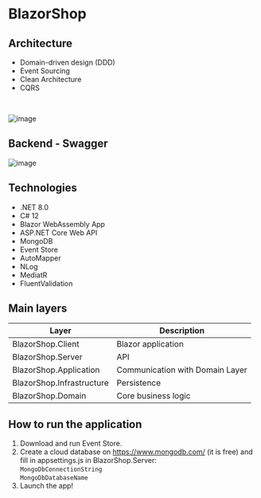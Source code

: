 # BlazorShop

## Architecture

- Domain-driven design (DDD)
- Event Sourcing
- Clean Architecture
- CQRS

<br/>

![image](https://github.com/user-attachments/assets/2e563079-27ba-44e0-b7da-211df5b9d84f)

## Backend - Swagger

![image](https://github.com/user-attachments/assets/fc1ae459-0c94-4bd0-96bc-745493824335)


## Technologies
- .NET 8.0
- C# 12
- Blazor WebAssembly App
- ASP.NET Core Web API
- MongoDB
- Event Store
- AutoMapper
- NLog
- MediatR
- FluentValidation

## Main layers

| Layer | Description |
| ------ | ------ |
| BlazorShop.Client | Blazor application |
| BlazorShop.Server | API |
| BlazorShop.Application | Communication with Domain Layer |
| BlazorShop.Infrastructure | Persistence |
| BlazorShop.Domain | Core business logic |


## How to run the application
1. Download and run Event Store.
2. Create a cloud database on https://www.mongodb.com/ (it is free) and fill in appsettings.js in BlazorShop.Server: <br/>
```MongoDbConnectionString``` <br/>
```MongoDbDatabaseName``` <br/>
3. Launch the app!
